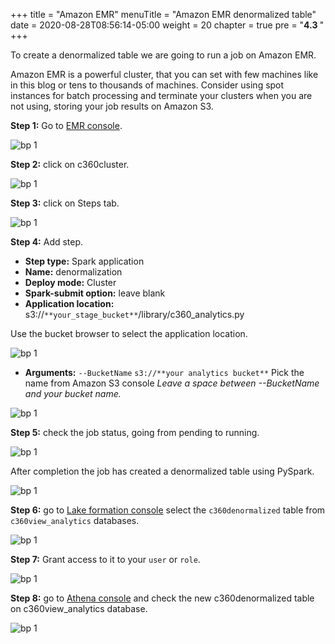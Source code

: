 +++
title = "Amazon EMR"
menuTitle = "Amazon EMR denormalized table"
date = 2020-08-28T08:56:14-05:00
weight = 20
chapter = true
pre = "<b>4.3 </b>"
+++

To create a denormalized table we are going to run a job on Amazon EMR.

Amazon EMR is a powerful cluster, that you can set with few machines like in this blog or tens to thousands of machines. Consider using spot instances for batch processing and terminate your clusters when you are not using, storing your job results on Amazon S3.

**Step 1:** Go to [EMR console](https://us-west-2.console.aws.amazon.com/elasticmapreduce/home?region=us-west-2).

![bp 1](/images/emr/pic-em01.png)


**Step 2:** click on c360cluster.

![bp 1](/images/emr/pic-em02.png)

**Step 3:** click on Steps tab.

![bp 1](/images/emr/pic-em03.png)

**Step 4:** Add step.

*	**Step type:** Spark application
*	**Name:** denormalization
*	**Deploy mode:** Cluster
*	**Spark-submit option:** leave blank
*	**Application location:** s3://`**your_stage_bucket**`/library/c360_analytics.py

Use the bucket browser to select the application location.

![bp 1](/images/emr/pic-em04.png)

*	**Arguments:** `--BucketName` `s3://**your analytics bucket**`
Pick the name from Amazon S3 console
*Leave a space between --BucketName and your bucket name.*

![bp 1](/images/emr/pic-em05.png)


**Step 5:** check the job status, going from pending to running.

![bp 1](/images/emr/pic-em06.png)

After completion the job has created a denormalized table using PySpark.

![bp 1](/images/emr/pic-em07.png)

**Step 6:** go to [Lake formation console](https://us-west-2.console.aws.amazon.com/lakeformation/home?region=us-west-2#tables) select the `c360denormalized` table from `c360view_analytics` databases.

![bp 1](/images/emr/pic-em09.png)

**Step 7:** Grant access to it to your `user` or `role`.

![bp 1](/images/emr/pic-em10.png)

**Step 8:** go to [Athena console](https://us-west-2.console.aws.amazon.com/athena/home?region=us-west-2#query) and check the new c360denormalized table on c360view_analytics database.

![bp 1](/images/emr/pic-em08.png)
